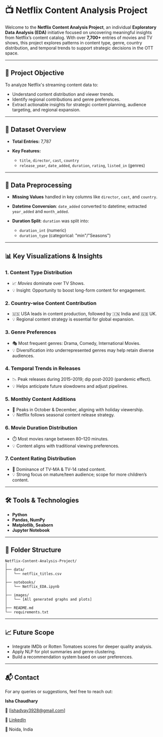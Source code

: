 # 📺 Netflix Content Analysis Project

Welcome to the **Netflix Content Analysis Project**, an individual **Exploratory Data Analysis (EDA)** initiative focused on uncovering meaningful insights from Netflix’s content catalog. With over **7,700+** entries of movies and TV shows, this project explores patterns in content type, genre, country distribution, and temporal trends to support strategic decisions in the OTT space.

---

## 📌 Project Objective

To analyze Netflix's streaming content data to:

* Understand content distribution and viewer trends.
* Identify regional contributions and genre preferences.
* Extract actionable insights for strategic content planning, audience targeting, and regional expansion.

---

## 🧾 Dataset Overview

* **Total Entries:** 7,787
* **Key Features:**

  * `title`, `director`, `cast`, `country`
  * `release_year`, `date_added`, `duration`, `rating`, `listed_in` (genres)

---

## 🧹 Data Preprocessing

* **Missing Values** handled in key columns like `director`, `cast`, and `country`.
* **Datetime Conversion**: `date_added` converted to datetime; extracted `year_added` and `month_added`.
* **Duration Split**: `duration` was split into:

  * `duration_int` (numeric)
  * `duration_type` (categorical: "min"/"Seasons")

---

## 📊 Key Visualizations & Insights

### 1. **Content Type Distribution**

* 📈 *Movies* dominate over TV Shows.
* 💡 Insight: Opportunity to boost long-form content for engagement.

### 2. **Country-wise Content Contribution**

* 🇺🇸 USA leads in content production, followed by 🇮🇳 India and 🇬🇧 UK.
* 💡 Regional content strategy is essential for global expansion.

### 3. **Genre Preferences**

* 🎭 Most frequent genres: Drama, Comedy, International Movies.
* 💡 Diversification into underrepresented genres may help retain diverse audiences.

### 4. **Temporal Trends in Releases**

* 📉 Peak releases during 2015–2019; dip post-2020 (pandemic effect).
* 💡 Helps anticipate future slowdowns and adjust pipelines.

### 5. **Monthly Content Additions**

* 📅 Peaks in October & December, aligning with holiday viewership.
* 💡 Netflix follows seasonal content release strategy.

### 6. **Movie Duration Distribution**

* ⏱️ Most movies range between 80–120 minutes.
* 💡 Content aligns with traditional viewing preferences.

### 7. **Content Rating Distribution**

* 🔞 Dominance of TV-MA & TV-14 rated content.
* 💡 Strong focus on mature/teen audience; scope for more children’s content.

---

## 🛠️ Tools & Technologies

* **Python**
* **Pandas, NumPy**
* **Matplotlib, Seaborn**
* **Jupyter Notebook**

---

## 📁 Folder Structure

```
Netflix-Content-Analysis-Project/
│
├── data/
│   └── netflix_titles.csv
│
├── notebooks/
│   └── Netflix_EDA.ipynb
│
├── images/
│   └── [All generated graphs and plots]
│
├── README.md
└── requirements.txt
```

---

## 📈 Future Scope

* Integrate IMDb or Rotten Tomatoes scores for deeper quality analysis.
* Apply NLP for plot summaries and genre clustering.
* Build a recommendation system based on user preferences.

---

## 📬 Contact

For any queries or suggestions, feel free to reach out:

**Isha Chaudhary**

📧 [ishadvay3928@gmail.com]

🔗 [LinkedIn](https://www.linkedin.com/in/ishachaudhary18/)

📍 Noida, India


